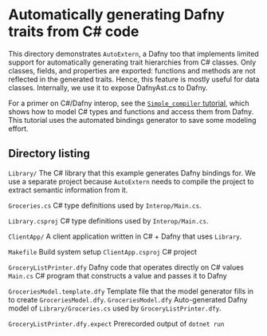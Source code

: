 # Automatically generating Dafny traits from C# code

This directory demonstrates `AutoExtern`, a Dafny too that implements limited
support for automatically generating trait hierarchies from C# classes.  Only
classes, fields, and properties are exported: functions and methods are not
reflected in the generated traits.  Hence, this feature is mostly useful for
data classes.  Internally, we use it to expose DafnyAst.cs to Dafny.

For a primer on C#/Dafny interop, see the [`Simple_compiler`
tutorial](../Simple_compiler/), which shows how to model C# types and functions
and access them from Dafny.  This tutorial uses the automated bindings generator
to save some modeling effort.

## Directory listing

`Library/`
  The C# library that this example generates Dafny bindings for. We use a
  separate project because `AutoExtern` needs to compile the project to extract
  semantic information from it.

  `Groceries.cs`
    C# type definitions used by `Interop/Main.cs`.

  `Library.csproj`
    C# type definitions used by `Interop/Main.cs`.


`ClientApp/`
  A client application written in C# + Dafny that uses `Library`.

  `Makefile`
    Build system setup
  `ClientApp.csproj`
    C# project

  `GroceryListPrinter.dfy`
    Dafny code that operates directly on C# values
  `Main.cs`
    C# program that constructs a value and passes it to Dafny

  `GroceriesModel.template.dfy`
    Template file that the model generator fills in to create `GroceriesModel.dfy`.
  `GroceriesModel.dfy`
    Auto-generated Dafny model of `Library/Groceries.cs` used by `GroceryListPrinter.dfy`.

  `GroceryListPrinter.dfy.expect`
    Prerecorded output of `dotnet run`
